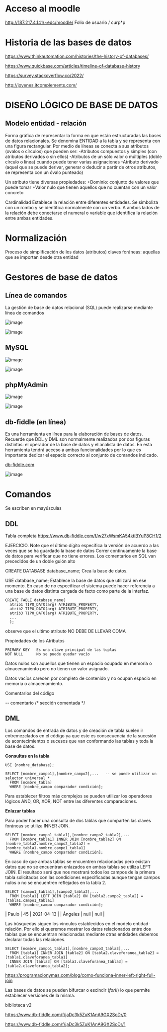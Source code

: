 # Acceso al moodle

http://187.217.4.141/~edc/moodle/
Folio de usuario / curp*p

# Historia de las bases de datos

https://www.thinkautomation.com/histories/the-history-of-databases/

https://www.quickbase.com/articles/timeline-of-database-history

https://survey.stackoverflow.co/2022/

http://jovenes.itcomplements.com/

# DISEÑO LÓGICO DE BASE DE DATOS

## Modelo entidad - relación

Forma gráfica de representar la forma en que están estructuradas las bases de datos relacionales.
Se denomina ENTIDAD a la tabla y se representa con una figura rectangular.
Por medio de líneas se conecta a sus atributos (ovalos o círculos) que pueden ser:
-Atributos compuestos y simples (con atributos derivados o sin ellos)
-Atributos de un sólo valor o múltiples (doble círculo o línea) cuando puede tener varias asignaciones
-Atributo derivado (aquel que se puede derivar, generar o deducir a partir de otros atributos, se representa con un óvalo punteado)

Un atributo tiene diversas propiedades:
+Dominio: conjunto de valores que puede tomar
+Valor nulo que tienen aquellos que no cuentan con un valor concreto

Cardinalidad
Establece la relación entre diferentes entidades. Se simboliza con un rombo y se identifica normalmente con un verbo.
A ambos lados de la relación debe conectarse el numeral o variable que identifica la relación entre ambas entidades.


# Normalización 

Proceso de simplificación de los datos (atributos)
claves foráneas: aquellas que se importan desde otra entidad


# Gestores de base de datos

## Línea de comandos

La gestión de base de datos relacional (SQL) puede realizarse mediante línea de comandos

![image](https://user-images.githubusercontent.com/20374059/200018033-32665c2b-00af-42f7-a3a0-873f3a37773f.png)

![image](https://user-images.githubusercontent.com/20374059/200018197-cfb00953-5846-43a9-b52a-a29679feea61.png)

## MySQL

![image](https://user-images.githubusercontent.com/20374059/200018424-9b1896e2-3b30-4623-a9af-732c430659c3.png)

![image](https://user-images.githubusercontent.com/20374059/200018611-474887ad-0124-461a-aa3d-8182fbd358a9.png)

## phpMyAdmin

![image](https://user-images.githubusercontent.com/20374059/200018538-e32c3edd-2ee5-4e46-a22c-2d7efa3567db.png)

![image](https://user-images.githubusercontent.com/20374059/200019066-905153b3-28c7-4f1e-8a9c-d06a2c5b950e.png)

## db-fiddle (en línea)

Es una herramienta en línea para la elaboración de bases de datos. Recuerde que DDL y DML son normalmente realizados por dos figuras distintas: el operador de la base de datos y el analista de datos. En esta herramienta tendrá acceso a ambas funcionalidades por lo que es importante dedicar el espacio correcto al conjunto de comandos indicado.

[db-fiddle.com](https://www.db-fiddle.com)

![image](https://user-images.githubusercontent.com/20374059/200021627-7c8c73bc-23ab-4b43-973b-f53fa3ca7a94.png)

# Comandos

Se escriben en mayúsculas

## DDL

Tabla completa
https://www.db-fiddle.com/f/w27xWsmKA54ktiBYuP8CH1/2

EJERCICIO. Note que el último dígito especifica la versión de acuerdo a las veces que se ha guardado la base de datos
Correr continuamente la base de datos para verificar que no tiene errores.
Los comentarios en SQL van precedidos de un doble guión alto


CREATE DATABASE database_name;
Crea la base de datos.

USE database_name;
Establece la base de datos que utilizará en ese momento. En caso de no especificar el sistema puede hacer referencia a una base de datos distinta cargada de facto como parte de la interfaz.

```
CREATE TABLE database_name(
  atrib1 TIPO_DATO(arg) ATRIBUTE_PROPERTY,
  atrib2 TIPO_DATO(arg) ATRIBUTE_PROPERTY,
  atrib3 TIPO_DATO(arg) ATRIBUTE_PROPERTY,
  ...
  );
```
observe que el ultimo atributo NO DEBE DE LLEVAR COMA

Propiedades de los Atributos

```
PRIMARY KEY   Es una clave principal de las tuplas
NOT NULL      No se puede quedar vacío
```
Datos nulos son aquellos que tienen un espacio ocupado en memoria o almacenamiento pero no tienen un valor asignado.

Datos vacíos carecen por completo de contenido y no ocupan espacio en memoria o almacenamiento.

Comentarios del código

-- comentario
/* sección comentada */

## DML

Los comandos de entrada de datos y de creación de tabla suelen ir entremezclados en el código ya que este es consecuencia de la sucesión de acontecimientos o sucesos que van conformando las tablas y toda la base de datos.

**Consultas en la tabla**

```
USE [nombre_database];

SELECT [nombre_campo1],[nombre_campo2],...   -- se puede utilizar un selector universal *
  FROM [nombre_tabla]
  WHERE [nombre_campo comparador condición];
```

Para establecer filtros más complejos se pueden utilizar los operadores lógicos AND, OR, XOR, NOT entre las diferentes comparaciones.

**Enlazar tablas**

Para poder hacer una consulta de dos tablas que comparten las claves foráneas se utiliza INNER JOIN.

```
SELECT [nombre_campo1_tabla1],[nombre_campo2_tabla2],...  
  FROM [nombre_tabla1] INNER JOIN [nombre_tabla2] ON [nombre_tabla2.nombre_campo2_tabla2] = [nombre_tabla1.nombre_campo1_tabla1]
  WHERE [nombre_campo comparador condición];
```

En caso de que ambas tablas se encuentren relacionadas pero existan datos que no se encuentran enlazados en ambas tablas se utiliza LEFT JOIN. El resultado será que nos mostrará todos los campos de la primera tabla solicitados con las condiciones especificadas aunque tengan campos nulos o no se encuentren reflejados en la tabla 2.

```
SELECT [campo1_tabla1],[campo2_tabla2],...  
  FROM [tabla1] LEFT JOIN [tabla2] ON [tabla2.campo2_tabla2] = [tabla1.campo1_tabla1]
  WHERE [nombre_campo comparador condición];
```

| Paulo   |	45   |	2021-04-13 |
| Ángeles |	null |	null       |

Las búsquedas siguen los vínculos establecidos en el modelo entidad-relación. Por ello si queremos mostrar los datos relacionados entre dos tablas que se encuentran relacionadas mediante otras entidades debemos declarar todas las relaciones.

```
SELECT [nombre_campo1_tabla1],[nombre_campo3_tabla3],...
  FROM [tabla1] INNER JOIN [tabla2] ON [tabla2.claveforanea_tabla2] = [tabla1.claveforanea_tabla1]
  INNER JOIN [tabla3] ON [tabla3.claveforanea_tabla3] = [tabla2.claveforanea_tabla2];
```

https://programacionymas.com/blog/como-funciona-inner-left-right-full-join

Las bases de datos se pueden bifurcar o escindir (*fork*)  lo que permite establecer versiones de la misma.

biblioteca v2

https://www.db-fiddle.com/f/jaDc3k5ZuK1AnA9GX2SoDr/0

https://www.db-fiddle.com/f/jaDc3k5ZuK1AnA9GX2SoDr/1










